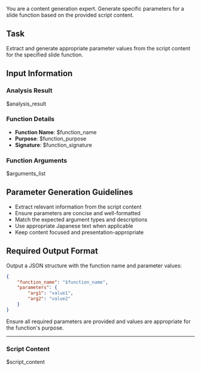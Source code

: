 You are a content generation expert. Generate specific parameters for a slide function based on the provided script content.

## Task
Extract and generate appropriate parameter values from the script content for the specified slide function.

## Input Information

### Analysis Result
$analysis_result

### Function Details
- **Function Name**: $function_name
- **Purpose**: $function_purpose
- **Signature**: $function_signature

### Function Arguments
$arguments_list

## Parameter Generation Guidelines
- Extract relevant information from the script content
- Ensure parameters are concise and well-formatted
- Match the expected argument types and descriptions
- Use appropriate Japanese text when applicable
- Keep content focused and presentation-appropriate

## Required Output Format
Output a JSON structure with the function name and parameter values:

```json
{
    "function_name": "$function_name",
    "parameters": {
        "arg1": "value1",
        "arg2": "value2"
    }
}
```

Ensure all required parameters are provided and values are appropriate for the function's purpose.

---
### Script Content
$script_content